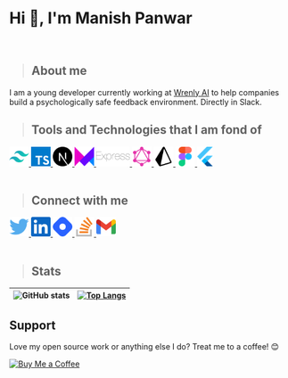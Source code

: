 <!-- HEADING -->

# Hi 👋, I'm Manish Panwar
<br/>

> ## About me

I am a young developer currently working at [Wrenly AI](https://www.wrenly.ai/) to help companies build a psychologically safe feedback environment. Directly in Slack.
<br/>

> ## Tools and Technologies that I am fond of

<!-- BASIC -->
<a href="https://tailwindcss.com/">
<img height="35" src="./images/tailwindcss.svg"/>
</a>
<!-- <a href="https://sass-lang.com/">
<img height="35" src="./images/sass.svg"/>
</a>
<a href="https://postcss.org/">
<img height="35" src="./images/postcss.svg"/>
</a> -->
<!-- <a href="https://www.w3schools.com/js">
<img height="35" src="./images/javascript.svg"/>
</a> -->
<a href="https://www.typescriptlang.org">
<img height="35" src="./images/typescript.svg"/>
</a>
<!-- <a href="https://www.json.org/json-en.html">
<img height="35" src="./images/json.svg"/>
</a> -->

<!-- FRONTEND -->
<!-- <a href="https://reactjs.org">
<img height="35" src="./images/react.svg"/>
</a> -->
<a href="https://nextjs.org">
<img height="35" src="./images/nextjs.svg"/>
</a>
<a href="https://www.framer.com/motion">
<img height="35" src="./images/framermotion.svg"/>
</a>
<!-- <a href="https://web.dev/progressive-web-apps">
<img height="35" src="./images/pwa.svg"/>
</a>
<a href="https://razorpay.com/">
<img height="35" src="./images/razorpay.svg"/>
</a> -->
<!-- <a href="https://www.apollographql.com/">
<img height="35" src="./images/apollo.svg"/>
</a>
<a href="https://redux.js.org/">
<img height="35" src="./images/redux.svg"/>
</a> -->

<!-- BACKEND -->
<!-- <a href="https://nodejs.org/en/">
<img height="35" src="./images/nodejs.svg"/>
</a> -->
<a href="https://expressjs.com/">
<img height="35" src="./images/express.svg"/>
</a>
<!-- <a href="https://socket.io/">
<img height="35" src="./images/socketio.svg"/>
</a> -->
<a href="https://graphql.org/">
<img height="35" src="./images/graphql.svg"/>
</a>

<!-- DATABASES -->
<!-- <a href="https://www.postgresql.org/">
<img height="35" src="./images/postgresql.svg"/>
</a> -->
<!-- <a href="https://www.mongodb.com/">
<img height="35" src="./images/mongodb.svg"/>
</a> -->
<!-- <a href="https://redis.io/">
<img height="35" src="./images/redis.svg"/>
</a> -->
<a href="https://www.prisma.io/">
<img height="35" src="./images/prisma.svg"/>
</a>
<!-- <a href="https://strapi.io/">
<img height="35" src="./images/strapi.svg"/>
</a> -->

<!-- HOSTING -->
<!-- <a href="https://www.heroku.com/">
<img height="35" src="./images/heroku.svg"/>
</a>
<a href="https://supabase.io/">
<img height="35" src="./images/supabase.svg"/>
</a>
<a href="https://www.netlify.com/">
<img height="35" src="./images/netlify.svg"/>
</a>
<a href="https://vercel.com/">
<img height="35" src="./images/vercel.svg"/>
</a> -->

<!-- TOOLS -->
<!-- <a href="https://git-scm.com/">
<img height="35" src="./images/git.svg"/>
</a> -->
<a href="https://www.figma.com/">
<img height="35" src="./images/figma.svg"/>
</a>
<a href="https://flutter.dev/">
<img height="35" src="./images/flutter.svg"/>
</a>
<!-- <a href="https://www.postman.com/">
<img height="35" src="./images/postman.svg"/>
</a> -->

<br/>
<br/>

> ## Connect with me

<a href="https://twitter.com/themashcodee">
<img height="35" src="./images/twitter.svg"/>
</a>
<a href="https://www.linkedin.com/in/themashcodee">
<img height="35" src="./images/linkedin.svg"/>
</a>

<a href="https://hashnode.com/@themashcodee">
<img height="35" src="./images/hashnode.svg"/>
</a>
<a href="https://stackoverflow.com/users/15689272/themashcodee">
<img height="35" src="./images/stackoverflow.svg"/>
</a>
<a href="mailto:codeemash@gmail.com">
<img height="35" src="./images/gmail.svg"/>
</a>
<br/>
<br/>

> ## Stats

| ![GitHub stats](https://github-readme-stats.vercel.app/api?username=themashcodee&count_private=true&show_icons=true&hide_border=true) | [![Top Langs](https://github-readme-stats.vercel.app/api/top-langs/?username=themashcodee&layout=compact&hide_border=true)](https://github.com/themashcodee/github-readme-stats) |
| ------------- | ------------- |


## Support

Love my open source work or anything else I do? Treat me to a coffee! 😊

[![Buy Me a Coffee](https://www.buymeacoffee.com/assets/img/custom_images/orange_img.png)](https://www.buymeacoffee.com/themashcodee)
